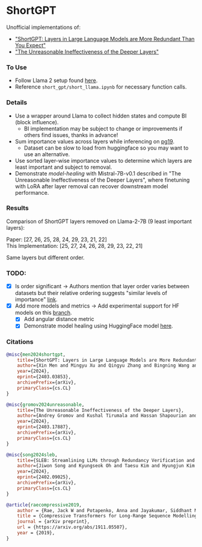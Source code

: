 # ShortGPT
Unofficial implementations of:
- ["ShortGPT: Layers in Large Language Models are More Redundant Than You Expect"](https://arxiv.org/pdf/2403.03853)
- ["The Unreasonable Ineffectiveness of the Deeper Layers"](https://arxiv.org/abs/2403.17887)

### To Use
- Follow Llama 2 setup found [here](https://github.com/facebookresearch/llama).
- Reference `short_gpt/short_llama.ipynb` for necessary function calls.


### Details
- Use a wrapper around Llama to collect hidden states and compute BI (block influence).
  - BI implementation may be subject to change or improvements if others find issues, thanks in advance!
- Sum importance values across layers while inferencing on [pg19](https://huggingface.co/datasets/pg19).
  - Dataset can be slow to load from huggingface so you may want to use an alternative.
- Use sorted layer-wise importance values to determine which layers are least important and subject to removal.
- Demonstrate *model-healing* with Mistral-7B-v0.1 described in "The Unreasonable Ineffectiveness of the Deeper Layers", where finetuning with LoRA after layer removal can recover downstream model performance. 


### Results
Comparison of ShortGPT layers removed on Llama-2-7B (9 least important layers):

Paper: [27, 26, 25, 28, 24, 29, 23, 21, 22] \
This Implementation: [25, 27, 24, 26, 28, 29, 23, 22, 21]

Same layers but different order.

### TODO:
- [x] Is order significant -> Authors mention that layer order varies between datasets but their relative ordering suggests "similar levels of importance" [link](https://huggingface.co/papers/2403.03853#65f028667c916f24c80e93b3).
- [x] Add more models and metrics -> Add experimental support for HF models on this [branch](https://github.com/sramshetty/ShortGPT/tree/hf-models).
  - [x] Add angular distance metric
  - [x] Demonstrate model healing using HuggingFace model [here](https://github.com/sramshetty/ShortGPT/blob/hf-models/short_gpt/short_hf.ipynb).   

### Citations
```bibtex
@misc{men2024shortgpt,
    title={ShortGPT: Layers in Large Language Models are More Redundant Than You Expect}, 
    author={Xin Men and Mingyu Xu and Qingyu Zhang and Bingning Wang and Hongyu Lin and Yaojie Lu and Xianpei Han and Weipeng Chen},
    year={2024},
    eprint={2403.03853},
    archivePrefix={arXiv},
    primaryClass={cs.CL}
}

@misc{gromov2024unreasonable,
    title={The Unreasonable Ineffectiveness of the Deeper Layers}, 
    author={Andrey Gromov and Kushal Tirumala and Hassan Shapourian and Paolo Glorioso and Daniel A. Roberts},
    year={2024},
    eprint={2403.17887},
    archivePrefix={arXiv},
    primaryClass={cs.CL}
}

@misc{song2024sleb,
    title={SLEB: Streamlining LLMs through Redundancy Verification and Elimination of Transformer Blocks}, 
    author={Jiwon Song and Kyungseok Oh and Taesu Kim and Hyungjun Kim and Yulhwa Kim and Jae-Joon Kim},
    year={2024},
    eprint={2402.09025},
    archivePrefix={arXiv},
    primaryClass={cs.CL}
}

@article{raecompressive2019,
    author = {Rae, Jack W and Potapenko, Anna and Jayakumar, Siddhant M and Hillier, Chloe and Lillicrap, Timothy P},
    title = {Compressive Transformers for Long-Range Sequence Modelling},
    journal = {arXiv preprint},
    url = {https://arxiv.org/abs/1911.05507},
    year = {2019},
}
```
